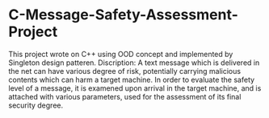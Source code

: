 # C-Message-Safety-Assessment-Project
This project wrote on C++ using OOD concept and implemented by Singleton design patteren. 
Discription: A text message which is delivered in the net can have various degree of risk,
potentially carrying malicious contents which can harm a target machine.
In order to evaluate the safety level of a message, it is examened 
upon arrival in the target machine, and is attached with various parameters, 
used for the assessment of its final security degree.
